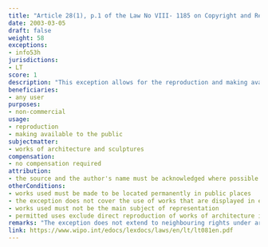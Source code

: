 ```yaml
---
title: "Article 28(1), p.1 of the Law No VIII- 1185 on Copyright and Related Rights"
date: 2003-03-05
draft: false
weight: 58
exceptions:
- info53h
jurisdictions:
- LT
score: 1
description: "This exception allows for the reproduction and making available to the public of works of architecture and sculptures, made to be located permanently in public places, except for the cases where they are displayed in exhibitions and museums. The provision expressly excludes from its scope uses where the work is the main subject of representation, uses for direct or indirect commercial advantage, as well as direct reproduction of works of architecture in the form of buildings or other construction works, and making copies of sculptures." 
beneficiaries:
- any user
purposes: 
- non-commercial
usage:
- reproduction 
- making available to the public
subjectmatter:
- works of architecture and sculptures
compensation:
- no compensation required
attribution: 
- the source and the author's name must be acknowledged where possible
otherConditions: 
- works used must be made to be located permanently in public places
- the exception does not cover the use of works that are displayed in exhibitions and museums
- works used must not be the main subject of representation
- permitted uses exclude direct reproduction of works of architecture in the form of buildings or other construction works, as well as making copies of sculptures
remarks: "The exception does not extend to neighbouring rights under art 58 of the Law."
link: https://www.wipo.int/edocs/lexdocs/laws/en/lt/lt081en.pdf
---
```

